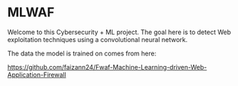 # MLWAF

Welcome to this Cybersecurity + ML project. The goal here is to detect Web exploitation techniques using a convolutional neural network.

The data the model is trained on comes from here:

https://github.com/faizann24/Fwaf-Machine-Learning-driven-Web-Application-Firewall
